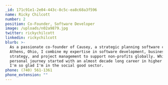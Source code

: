```yaml
---
_id: 171c91e1-2e04-443c-8c5c-ea8c68a3f596
name: Ricky Chilcott
number: 2
position: Co-Founder, Software Developer
image: /uploads/n02a9879.jpg
twitter: rickychilcott
linkedin: rickychilcott
blurb: >-
  As a passionate co-founder of Causey, a strategic planning software company in
  Athens, Ohio, I combine my expertise in software development, business
  strategy, and project management to support non-profits globally. While my
  personal journey started with an almost decade long career in higher education,
  I'm so glad I'm in the social good sector.
phone: (740) 561-1361
phone_extension: ""
---
```

